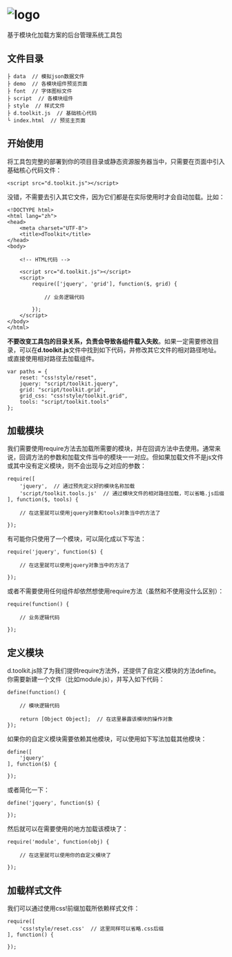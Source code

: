 # ![logo](https://github.com/Woody1993/toolkit/blob/master/logo.jpg?raw=true)

基于模块化加载方案的后台管理系统工具包

## 文件目录
```
├ data  // 模拟json数据文件
├ demo  // 各模块组件预览页面
├ font  // 字体图标文件
├ script  // 各模块组件
├ style  // 样式文件
├ d.toolkit.js  // 基础核心代码
└ index.html  // 预览主页面
```

## 开始使用
将工具包完整的部署到你的项目目录或静态资源服务器当中，只需要在页面中引入基础核心代码文件：
```
<script src="d.toolkit.js"></script>
```
没错，不需要去引入其它文件，因为它们都是在实际使用时才会自动加载。比如：
```
<!DOCTYPE html>
<html lang="zh">
<head>
    <meta charset="UTF-8">
    <title>dToolkit</title>
</head>
<body>

    <!-- HTML代码 -->

    <script src="d.toolkit.js"></script>
    <script>
        require(['jquery', 'grid'], function($, grid) {
        
            // 业务逻辑代码
            
        });
    </script>
</body>
</html>
```
**不要改变工具包的目录关系，负责会导致各组件载入失败**。如果一定需要修改目录，可以在**d.toolkit.js**文件中找到如下代码，并修改其它文件的相对路径地址。或直接使用相对路径去加载组件。
```
var paths = {
    reset: "css!style/reset",
    jquery: "script/toolkit.jquery",
    grid: "script/toolkit.grid",
    grid_css: "css!style/toolkit.grid",
    tools: "script/toolkit.tools"
};
```

## 加载模块
我们需要使用require方法去加载所需要的模块，并在回调方法中去使用。通常来说，回调方法的参数和加载文件当中的模块一一对应。但如果加载文件不是js文件或其中没有定义模块，则不会出现与之对应的参数：
```
require([
    'jquery',  // 通过预先定义好的模块名称加载
    'script/toolkit.tools.js'  // 通过模块文件的相对路径加载，可以省略.js后缀
], function($, tools) {

    // 在这里就可以使用jquery对象和tools对象当中的方法了

});
```
有可能你只使用了一个模块，可以简化成以下写法：
```
require('jquery', function($) {

    // 在这里就可以使用jquery对象当中的方法了

});
```
或者不需要使用任何组件却依然想使用require方法（虽然和不使用没什么区别）：
```
require(function() {

    // 业务逻辑代码

});
```

## 定义模块
d.toolkit.js除了为我们提供require方法外，还提供了自定义模块的方法define。你需要新建一个文件（比如module.js），并写入如下代码：
```
define(function() {

    // 模块逻辑代码

    return [Object Object];  // 在这里暴露该模块的操作对象
});
```
如果你的自定义模块需要依赖其他模块，可以使用如下写法加载其他模块：
```
define([
    'jquery'
], function($) {

});
```
或者简化一下：
```
define('jquery', function($) {

});
```
然后就可以在需要使用的地方加载该模块了：
```
require('module', function(obj) {

    // 在这里就可以使用你的自定义模块了

});
```

## 加载样式文件
我们可以通过使用css!前缀加载所依赖样式文件：
```
require([
    'css!style/reset.css'  // 这里同样可以省略.css后缀
], function() {

});
```
